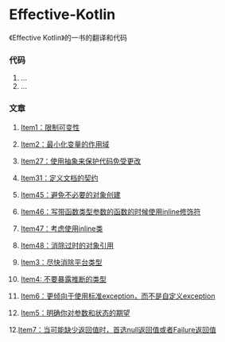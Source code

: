 # Effective-Kotlin


《Effective Kotlin》的一书的翻译和代码


### 代码

1. ...
2. ...


### 文章


1. [Item1：限制可变性](/article/item1.md)


2. [Item2：最小化变量的作用域](/article/item2.md)


2. [Item27：使用抽象来保护代码免受更改](/article/item27.md)


3. [Item31：定义文档的契约](/article/item31.md)


4. [Item45：避免不必要的对象创建](/article/item45.md)


5. [Item46：写带函数类型参数的函数的时候使用inline修饰符](/article/item46.md)


6. [Item47：考虑使用inline类](/article/item47.md)


7. [Item48：消除过时的对象引用](/article/item48.md)


8. [Item3：尽快消除平台类型](/article/item3.md)


9. [Item4: 不要暴露推断的类型](/article/item4.md)


10. [Item6：更倾向于使用标准exception，而不是自定义exception](/article/item6.md)


11. [Item5：明确你对参数和状态的期望](/article/item5.md)


12.[Item7：当可能缺少返回值时，首选null返回值或者Failure返回值](/article/item7.md)
